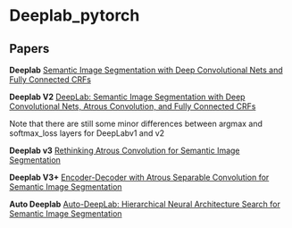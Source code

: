 # Deeplab_pytorch

## Papers

**Deeplab**  [Semantic Image Segmentation with Deep Convolutional Nets and Fully Connected CRFs](https://arxiv.org/abs/1412.7062)


**Deeplab V2** [DeepLab: Semantic Image Segmentation with Deep Convolutional Nets, Atrous Convolution, and Fully Connected CRFs](http://arxiv.org/abs/1606.00915)

 Note that there are still some minor differences between argmax and softmax_loss layers for DeepLabv1 and v2

**Deeplab v3** [Rethinking Atrous Convolution for Semantic Image Segmentation](http://arxiv.org/abs/1706.05587)


**Deeplab V3+** [Encoder-Decoder with Atrous Separable Convolution for Semantic Image Segmentation](http://arxiv.org/abs/1802.02611)

**Auto Deeplab** [Auto-DeepLab: Hierarchical Neural Architecture Search for Semantic Image Segmentation](https://arxiv.org/abs/1901.02985)



